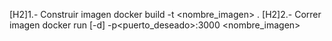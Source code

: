 [H2]1.- Construir imagen
docker build -t <nombre_imagen> .
[H2]2.- Correr imagen
docker run [-d] -p<puerto_deseado>:3000 <nombre_imagen>
